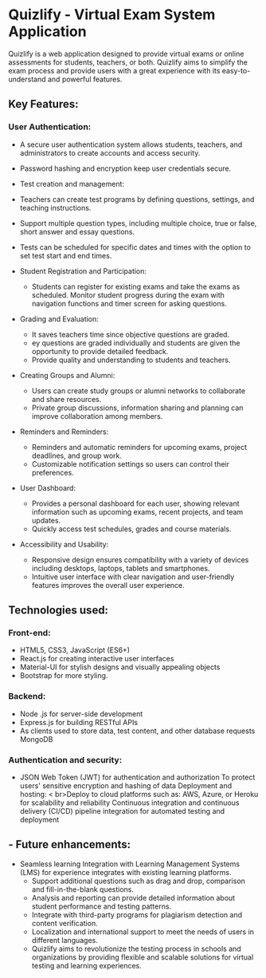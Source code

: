 # Quizlify - Virtual Exam System Application
Quizlify is a web application designed to provide virtual exams or online assessments for students, teachers, or both. Quizlify aims to simplify the exam process and provide users with a great experience with its easy-to-understand and powerful features.

## Key Features:
### User Authentication:

- A secure user authentication system allows students, teachers, and administrators to create accounts and access security.
- Password hashing and encryption keep user credentials secure.
- Test creation and management:

- Teachers can create test programs by defining questions, settings, and teaching instructions.
- Support multiple question types, including multiple choice, true or false, short answer and essay questions.
- Tests can be scheduled for specific dates and times with the option to set test start and end times.
- Student Registration and Participation:

  *  Students can register for existing exams and take the exams as scheduled.
Monitor student progress during the exam with navigation functions and timer screen for asking questions.
- Grading and Evaluation:

  * It saves teachers time since objective questions are graded.
  * ey questions are graded individually and students are given the opportunity to provide detailed feedback.
  * Provide quality and understanding to students and teachers.
- Creating Groups and Alumni:

  * Users can create study groups or alumni networks to collaborate and share resources.
  * Private group discussions, information sharing and planning can improve collaboration among members.
- Reminders and Reminders:
  * Reminders and automatic reminders for upcoming exams, project deadlines, and group work.
  * Customizable notification settings so users can control their preferences.
- User Dashboard:

  * Provides a personal dashboard for each user, showing relevant information such as upcoming exams, recent projects, and team updates.
  * Quickly access test schedules, grades and course materials.
- Accessibility and Usability:

  * Responsive design ensures compatibility with a variety of devices including desktops, laptops, tablets and smartphones.
  * Intuitive user interface with clear navigation and user-friendly features improves the overall user experience.
## Technologies used:
### Front-end:

- HTML5, CSS3, JavaScript (ES6+)
- React.js for creating interactive user interfaces
- Material-UI for stylish designs and visually appealing objects
- Bootstrap for more styling.
### Backend:

- Node .js for server-side development
- Express.js for building RESTful APIs
- As clients used to store data, test content, and other database requests MongoDB
### Authentication and security:

- JSON Web Token (JWT) for authentication and authorization
To protect users' sensitive encryption and hashing of data
Deployment and hosting:
< br>Deploy to cloud platforms such as: AWS, Azure, or Heroku for scalability and reliability
Continuous integration and continuous delivery (CI/CD) pipeline integration for automated testing and deployment
## - Future enhancements:
- Seamless learning Integration with Learning Management Systems (LMS) for experience integrates with existing learning platforms.
  * Support additional questions such as drag and drop, comparison and fill-in-the-blank questions.
   * Analysis and reporting can provide detailed information about student performance and testing patterns.
   * Integrate with third-party programs for plagiarism detection and content verification.
   * Localization and international support to meet the needs of users in different languages.
   * Quizlify aims to revolutionize the testing process in schools and organizations by providing flexible and scalable solutions for virtual testing and learning experiences.
